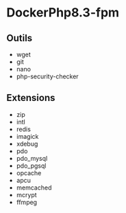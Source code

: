 # DockerPhp8.3-fpm

## Outils

- wget
- git
- nano
- php-security-checker

## Extensions

- zip
- intl
- redis
- imagick
- xdebug
- pdo
- pdo_mysql
- pdo_pgsql
- opcache
- apcu
- memcached
- mcrypt
- ffmpeg
